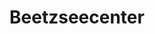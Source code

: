 ---
title: "Beetzseecenter"
url: /brandenburg-an-der-havel/beetzseecenter/
shop: Einkaufszentrum
---